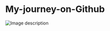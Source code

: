 # My-journey-on-Github
![Image description](https://dev-to-uploads.s3.amazonaws.com/uploads/articles/hant587smchoqdkx3i4a.png)
